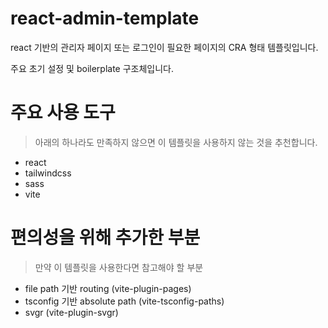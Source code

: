 # react-admin-template

react 기반의 관리자 페이지 또는 로그인이 필요한 페이지의 CRA 형태 템플릿입니다.

주요 초기 설정 및 boilerplate 구조체입니다.

# 주요 사용 도구

> 아래의 하나라도 만족하지 않으면 이 템플릿을 사용하지 않는 것을 추천합니다.

- react
- tailwindcss
- sass
- vite

# 편의성을 위해 추가한 부분

> 만약 이 템플릿을 사용한다면 참고해야 할 부분

- file path 기반 routing (vite-plugin-pages)
- tsconfig 기반 absolute path (vite-tsconfig-paths)
- svgr (vite-plugin-svgr)
